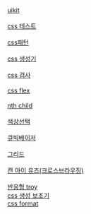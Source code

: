 <a href="https://getuikit.com/"> uikit<br>
<br>
<a href="https://css3test.com/">css 테스트<br>
<br>
<a href="https://leaverou.github.io/css3patterns/">css패턴<br>
<br>
<a href="http://www.colorzilla.com/gradient-editor/">css 생성기<br>
<br>
<a href="https://jigsaw.w3.org/css-validator/"> css 검사 <br>
<br>
<a href="https://css-tricks.com/archives/">css flex<br>
<br>
<a href="http://nthmaster.com/">nth child<br>
<br>
<a href="https://webgradients.com/">색상선택<br>
<br>
<a href="http://cubic-bezier.com/#.02,-0.76,.83,.67">큐빅베이저<br>
<br>
<a href="https://uid.gitbook.io/css-grid/">그리드<br>
<br>
<a href="https://caniuse.com/#feat=picture">캔 아이 유즈(크로스브라우징)<br>
<br>
<a href="http://troy.labs.daum.net/">반응형 troy</a>
<br>
<a href="https://www.css3maker.com/">css 생성 보조기</a>
<br>
<a href="http://www.lonniebest.com/FormatCSS/"> css format